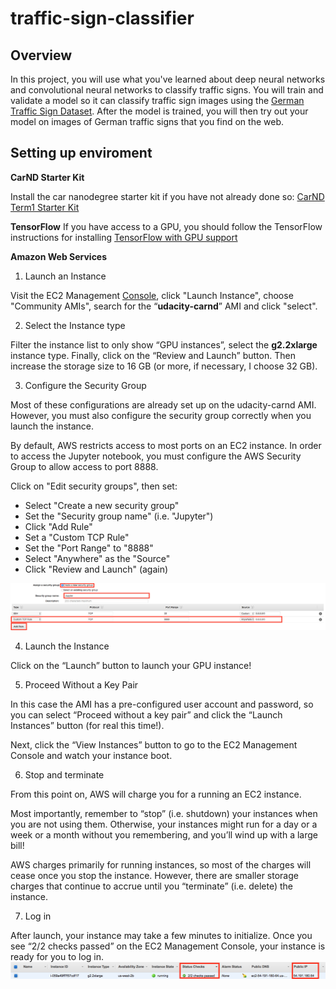 # traffic-sign-classifier

Overview
---
In this project, you will use what you've learned about deep neural networks and convolutional neural networks to classify traffic signs. You will train and validate a model so it can classify traffic sign images using the [German Traffic Sign Dataset](http://benchmark.ini.rub.de/?section=gtsrb&subsection=dataset). After the model is trained, you will then try out your model on images of German traffic signs that you find on the web.

Setting up enviroment
---
**CarND Starter Kit**

Install the car nanodegree starter kit if you have not already done so: [CarND Term1 Starter Kit](https://github.com/udacity/CarND-Term1-Starter-Kit/blob/master/README.md)

**TensorFlow**
If you have access to a GPU, you should follow the TensorFlow instructions for installing [TensorFlow with GPU support](https://www.tensorflow.org/install/#optional_install_cuda_gpus_on_linux)

**Amazon Web Services**
1. Launch an Instance

Visit the EC2 Management [Console](https://us-west-1.console.aws.amazon.com/ec2/v2/home?region=us-west-1#Home:), click "Launch Instance", choose "Community AMIs", search for the “**udacity-carnd**” AMI and click "select".

2. Select the Instance type

Filter the instance list to only show “GPU instances”, select the **g2.2xlarge** instance type. Finally, click on the “Review and Launch” button. Then increase the storage size to 16 GB (or more, if necessary, I choose 32 GB).

3. Configure the Security Group

Most of these configurations are already set up on the udacity-carnd AMI. However, you must also configure the security group correctly when you launch the instance.

By default, AWS restricts access to most ports on an EC2 instance. In order to access the Jupyter notebook, you must configure the AWS Security Group to allow access to port 8888.

Click on "Edit security groups", then set:
* Select "Create a new security group"
* Set the "Security group name" (i.e. "Jupyter")
* Click "Add Rule"
* Set a "Custom TCP Rule"
* Set the "Port Range" to "8888"
* Select "Anywhere" as the "Source"
* Click "Review and Launch" (again)
<img src="add-security-group-screenshot.png" width="800" alt="add-security-group" />

4. Launch the Instance

Click on the “Launch” button to launch your GPU instance!

5. Proceed Without a Key Pair

In this case the AMI has a pre-configured user account and password, so you can select “Proceed without a key pair” and click the “Launch Instances” button (for real this time!).

Next, click the “View Instances” button to go to the EC2 Management Console and watch your instance boot.

6. Stop and terminate

From this point on, AWS will charge you for a running an EC2 instance.

Most importantly, remember to “stop” (i.e. shutdown) your instances when you are not using them. Otherwise, your instances might run for a day or a week or a month without you remembering, and you’ll wind up with a large bill!

AWS charges primarily for running instances, so most of the charges will cease once you stop the instance. However, there are smaller storage charges that continue to accrue until you “terminate” (i.e. delete) the instance.

7. Log in

After launch, your instance may take a few minutes to initialize. Once you see “2/2 checks passed” on the EC2 Management Console, your instance is ready for you to log in.
<img src="ec2-dashboard.png" width="800" alt="ec2-dashboard" />
